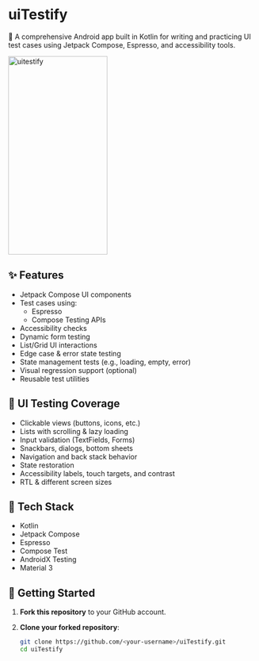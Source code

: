 # uiTestify

🚀 A comprehensive Android app built in Kotlin for writing and practicing UI test cases using Jetpack Compose, Espresso, and accessibility tools.

<img src="https://github.com/user-attachments/assets/363bc2c8-d0d2-48da-8031-ac8941b6cf33" width="200" height="400" alt="uitestify"/>
    </td>

## ✨ Features

- Jetpack Compose UI components
- Test cases using:
  - Espresso
  - Compose Testing APIs
- Accessibility checks
- Dynamic form testing
- List/Grid UI interactions
- Edge case & error state testing
- State management tests (e.g., loading, empty, error)
- Visual regression support (optional)
- Reusable test utilities

## 🧪 UI Testing Coverage

- Clickable views (buttons, icons, etc.)
- Lists with scrolling & lazy loading
- Input validation (TextFields, Forms)
- Snackbars, dialogs, bottom sheets
- Navigation and back stack behavior
- State restoration
- Accessibility labels, touch targets, and contrast
- RTL & different screen sizes

## 📱 Tech Stack

- Kotlin
- Jetpack Compose
- Espresso
- Compose Test
- AndroidX Testing
- Material 3

## 🚀 Getting Started

1. **Fork this repository** to your GitHub account.

2. **Clone your forked repository**:
   ```bash
   git clone https://github.com/<your-username>/uiTestify.git
   cd uiTestify
